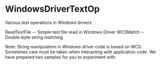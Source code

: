 # WindowsDriverTextOp
Various text operations in Windows drivers

ReadTextFile -- Simple test file read in Windows Driver
WCSMatch -- Double-byte string matching

Note: String manipulation in Windows driver code is based on WCS. Sometimes care must be taken when interacting with application code. We have prepared two samples for you to experiment with.

